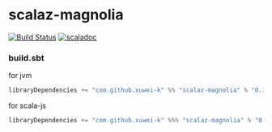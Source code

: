 # scalaz-magnolia

[![Build Status](https://travis-ci.org/xuwei-k/scalaz-magnolia.svg?branch=master)](https://travis-ci.org/xuwei-k/scalaz-magnolia)
[![scaladoc](https://javadoc-badge.appspot.com/com.github.xuwei-k/scalaz-magnolia_2.12.svg?label=scaladoc)](https://javadoc-badge.appspot.com/com.github.xuwei-k/scalaz-magnolia_2.12?javadocio=true)

### build.sbt

for jvm

```scala
libraryDependencies += "com.github.xuwei-k" %% "scalaz-magnolia" % "0.1.0"
```

for scala-js

```scala
libraryDependencies += "com.github.xuwei-k" %%% "scalaz-magnolia" % "0.1.0"
```
